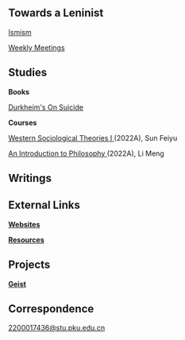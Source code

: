 ## Towards a Leninist

[Ismism](https://geist-gespenst.notion.site/geist-gespenst/Ismism-Learning-Programme-420f37037481476d824679228f3c2c12)

[Weekly Meetings](https://yaotongyuannvv.github.io/lenauf/)

## Studies

**Books**

[Durkheim's On Suicide](https://geist-gespenst.notion.site/Durkheim-s-On-Suicide-9d9b90ee8d1f468a855aae7afcc4061b)

**Courses**

[Western Sociological Theories I ](https://geist-gespenst.notion.site/0c7c837c16da4f3fba4ad90de2bc25de)(2022A), Sun Feiyu

[An Introduction to Philosophy ](https://geist-gespenst.notion.site/49f2d28bcb8949989d4a56db51baa211)(2022A), Li Meng

## Writings

## External Links

**[Websites](https://yaotongyuannvv.github.io/websites/)**

**[Resources](https://yaotongyuannvv.github.io/resources/)**

## Projects

**[Geist](https://yaotongyuannvv.github.io/geist/)**

## Correspondence

2200017436@stu.pku.edu.cn
